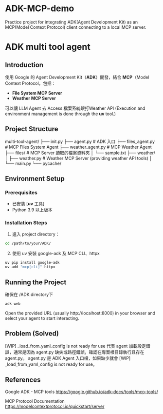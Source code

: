 # ADK-MCP-demo
Practice project for integrating ADK(Agent Development Kit) as an MCP(Model Context Protocol) client connecting to a local MCP server.

# ADK multi tool agent 
## Introduction  
使用 Google 的 Agent Development Kit（**ADK**）開發，結合 **MCP**（Model Context Protocol，包括：

- **File System MCP Server**
- **Weather MCP Server**

可以讓 LLM Agent 去 Access 檔案系統跟打Weather API
(Execution and environment management is done through the **uv** tool.)

## Project Structure
multi-tool-agent/
├── init.py
├── agent.py # ADK 入口
├── files_agent.py # MCP Files System Agent
├── weather_agent.py # MCP Weather Agent
├── files/ # MCP Server 讀取的檔案資料夾
│ └── sample.txt
├── weather/
│ ├── weather.py # Weather MCP Server  (providing weather API tools)
│ └── main.py
└── pycache/ 

## Environment Setup
### Prerequisites  
- 已安裝 [**uv** 工具]
- Python 3.9 以上版本

### Installation Steps

1. 進入 project directory：

```bash
cd /path/to/your/ADK/
```
2. 使用 uv 安裝 google-adk 及 MCP CLI、httpx
```bash
uv pip install google-adk
uv add "mcp[cli]" httpx
```

## Running the Project
確保在 /ADK directory下
```bash
adk web
```
Open the provided URL (usually http://localhost:8000) in your browser and select your agent to start interacting.


## Problem (Solved)
[WIP] _load_from_yaml_config is not ready for use
代表 agent 加載設定錯誤，通常是因為 agent.py 缺失或路徑錯誤，確認在專案根目錄執行且存在 agent.py。
agent.py 是 ADK Agent 入口檔，如果缺少就會 [WIP] _load_from_yaml_config is not ready for use。

## References
Google ADK - MCP tools
https://google.github.io/adk-docs/tools/mcp-tools/

MCP Protocol Documentation
https://modelcontextprotocol.io/quickstart/server

